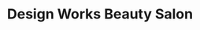 ---
title: "Design Works Beauty Salon"
url: /mountain-top/design-works-beauty-salon/
shop: beauty
---